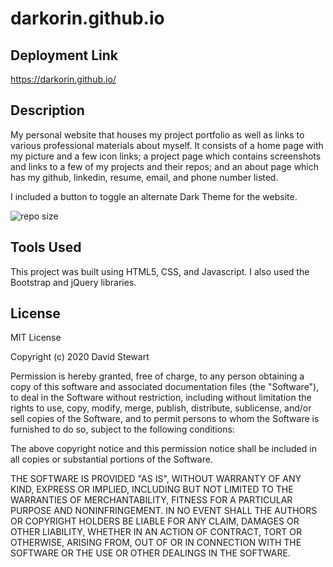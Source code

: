 # darkorin.github.io

## Deployment Link
https://darkorin.github.io/

## Description
My personal website that houses my project portfolio as well as links to various professional materials about myself.
It consists of a home page with my picture and a few icon links;
a project page which contains screenshots and links to a few of my projects and their repos;
and an about page which has my github, linkedin, resume, email, and phone number listed.

I included a button to toggle an alternate Dark Theme for the website.

![repo size](https://img.shields.io/github/repo-size/darkorin/darkorin.github.io)

## Tools Used
This project was built using HTML5, CSS, and Javascript.
I also used the Bootstrap and jQuery libraries.

## License
MIT License

Copyright (c) 2020 David Stewart

Permission is hereby granted, free of charge, to any person obtaining a copy
of this software and associated documentation files (the "Software"), to deal
in the Software without restriction, including without limitation the rights
to use, copy, modify, merge, publish, distribute, sublicense, and/or sell
copies of the Software, and to permit persons to whom the Software is
furnished to do so, subject to the following conditions:

The above copyright notice and this permission notice shall be included in all
copies or substantial portions of the Software.

THE SOFTWARE IS PROVIDED "AS IS", WITHOUT WARRANTY OF ANY KIND, EXPRESS OR
IMPLIED, INCLUDING BUT NOT LIMITED TO THE WARRANTIES OF MERCHANTABILITY,
FITNESS FOR A PARTICULAR PURPOSE AND NONINFRINGEMENT. IN NO EVENT SHALL THE
AUTHORS OR COPYRIGHT HOLDERS BE LIABLE FOR ANY CLAIM, DAMAGES OR OTHER
LIABILITY, WHETHER IN AN ACTION OF CONTRACT, TORT OR OTHERWISE, ARISING FROM,
OUT OF OR IN CONNECTION WITH THE SOFTWARE OR THE USE OR OTHER DEALINGS IN THE
SOFTWARE.


